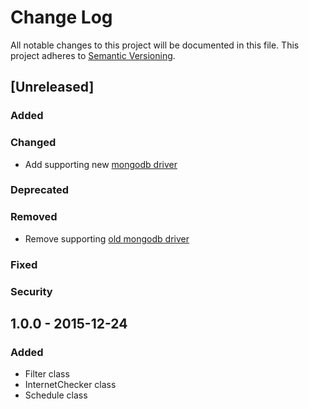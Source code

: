 # Change Log
All notable changes to this project will be documented in this file.
This project adheres to [Semantic Versioning](http://semver.org/).

## [Unreleased]
### Added
### Changed
 - Add supporting new [mongodb driver](http://php.net/manual/ru/set.mongodb.php)
### Deprecated
### Removed
 - Remove supporting [old mongodb driver](http://php.net/manual/ru/book.mongo.php)
### Fixed
### Security

## 1.0.0 - 2015-12-24
### Added
 - Filter class
 - InternetChecker class
 - Schedule class